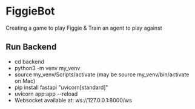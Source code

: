 # FiggieBot

Creating a game to play Figgie &amp; Train an agent to play against

## Run Backend

- cd backend
- python3 -m venv my_venv
- source my_venv/Scripts/activate (may be source my_venv/bin/activate on Mac)
- pip install fastapi "uvicorn[standard]"
- uvicorn app:app --reload
- Websocket available at: ws://127.0.0.1:8000/ws
